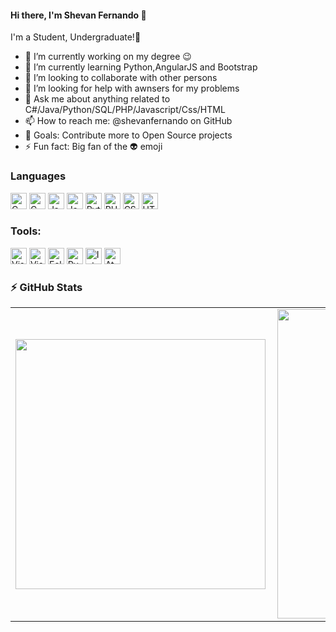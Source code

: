 #### Hi there, I'm Shevan Fernando 👋                        


I'm a Student, Undergraduate!🤣

- 🔭 I’m currently working on my degree 😉
- 🌱 I’m currently learning Python,AngularJS and Bootstrap
- 👯 I’m looking to collaborate with other persons
- 🤔 I’m looking for help with awnsers for my problems
- 💬 Ask me about anything related to C#/Java/Python/SQL/PHP/Javascript/Css/HTML
- 📫 How to reach me: @shevanfernando on GitHub
- 🥅 Goals: Contribute more to Open Source projects
- ⚡ Fun fact: Big fan of the 👽 emoji

### Languages
<div>
<img alt="C Sharp" width="26px" src="https://img.icons8.com/color/48/000000/c-sharp-logo.png"/>
<img alt="C Plus Plus" width="26px" src="https://img.icons8.com/color/48/000000/c-plus-plus-logo.png"/>
<img alt="Java" width="26px" src="https://img.icons8.com/color/48/000000/java-coffee-cup-logo.png"/>
<img alt="Javascript" width="26px" src="https://img.icons8.com/color/48/000000/javascript.png"/>
<img alt="Python" width="26px" src="https://img.icons8.com/color/48/000000/python.png"/>
<img alt="PHP" width="26px" src="https://img.icons8.com/offices/40/000000/php-logo.png"/>
<img alt="CSS" width="26px" src="https://img.icons8.com/color/48/000000/css3.png"/>
<img alt="HTML" width="26px" src="https://img.icons8.com/color/48/000000/html-5.png"/>
</div>

### Tools:
<div>
<img alt="Visual Studio" width="26px" src="https://img.icons8.com/color/48/000000/visual-studio-2019.png"/>
<img alt="Visual Studio Code" width="26px" src="https://img.icons8.com/fluent/48/000000/visual-studio-code-2019.png"/>
<img alt="Eclipse" width="26px" src="https://img.icons8.com/officexs/40/000000/java-eclipse.png"/>
<img alt="PyCharm" width="26px" src="https://img.icons8.com/color/48/000000/pycharm.png"/>
<img alt="IntelliJ" width="26px" src="https://img.icons8.com/color/48/000000/intellij-idea.png"/>
<img alt="Atom" width="26px" src="https://img.icons8.com/color/48/000000/atom-editor.png"/>
</div>

### :zap: GitHub Stats

<center>
  <table>
    <tr>
        <td><img width="400px" align="left" src="https://github-readme-stats.ereshzealous.vercel.app/api/top-langs/?username=shevanfernando&hide=html&layout=compact&theme=buefy" /></td>
        <td><img width="495px" align="left" src="https://github-readme-stats.ereshzealous.vercel.app/api?username=shevanfernando&hide=html&layout=compact&theme=buefy"/></td>
    </tr>   
  </table>
</center>
